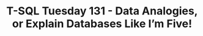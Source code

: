 ---
ref: tsql2sday131
title: T-SQL Tuesday 131 - Data Analogies, or Explain Databases Like I’m Five!
excerpt: 
tags: [english, community, events, sqlfamily, tsql2sday]
categories: [english, community, events, tsql2sday]
lang: en
locale: en-GB
permalink: /blog/:year/:month/:title
---